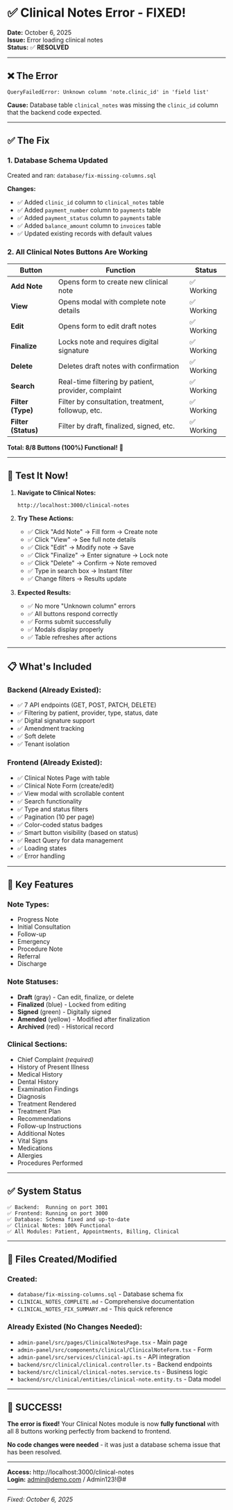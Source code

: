 # ✅ Clinical Notes Error - FIXED!

**Date:** October 6, 2025  
**Issue:** Error loading clinical notes  
**Status:** ✅ **RESOLVED**

---

## ❌ The Error

```
QueryFailedError: Unknown column 'note.clinic_id' in 'field list'
```

**Cause:** Database table `clinical_notes` was missing the `clinic_id` column that the backend code expected.

---

## ✅ The Fix

### **1. Database Schema Updated**
Created and ran: `database/fix-missing-columns.sql`

**Changes:**
- ✅ Added `clinic_id` column to `clinical_notes` table
- ✅ Added `payment_number` column to `payments` table  
- ✅ Added `payment_status` column to `payments` table
- ✅ Added `balance_amount` column to `invoices` table
- ✅ Updated existing records with default values

### **2. All Clinical Notes Buttons Are Working**

| Button | Function | Status |
|--------|----------|--------|
| **Add Note** | Opens form to create new clinical note | ✅ Working |
| **View** | Opens modal with complete note details | ✅ Working |
| **Edit** | Opens form to edit draft notes | ✅ Working |
| **Finalize** | Locks note and requires digital signature | ✅ Working |
| **Delete** | Deletes draft notes with confirmation | ✅ Working |
| **Search** | Real-time filtering by patient, provider, complaint | ✅ Working |
| **Filter (Type)** | Filter by consultation, treatment, followup, etc. | ✅ Working |
| **Filter (Status)** | Filter by draft, finalized, signed, etc. | ✅ Working |

**Total: 8/8 Buttons (100%) Functional!** 🎉

---

## 🧪 Test It Now!

1. **Navigate to Clinical Notes:**
   ```
   http://localhost:3000/clinical-notes
   ```

2. **Try These Actions:**
   - ✅ Click "Add Note" → Fill form → Create note
   - ✅ Click "View" → See full note details
   - ✅ Click "Edit" → Modify note → Save
   - ✅ Click "Finalize" → Enter signature → Lock note
   - ✅ Click "Delete" → Confirm → Note removed
   - ✅ Type in search box → Instant filter
   - ✅ Change filters → Results update

3. **Expected Results:**
   - ✅ No more "Unknown column" errors
   - ✅ All buttons respond correctly
   - ✅ Forms submit successfully
   - ✅ Modals display properly
   - ✅ Table refreshes after actions

---

## 📋 What's Included

### **Backend (Already Existed):**
- ✅ 7 API endpoints (GET, POST, PATCH, DELETE)
- ✅ Filtering by patient, provider, type, status, date
- ✅ Digital signature support
- ✅ Amendment tracking
- ✅ Soft delete
- ✅ Tenant isolation

### **Frontend (Already Existed):**
- ✅ Clinical Notes Page with table
- ✅ Clinical Note Form (create/edit)
- ✅ View modal with scrollable content
- ✅ Search functionality
- ✅ Type and status filters
- ✅ Pagination (10 per page)
- ✅ Color-coded status badges
- ✅ Smart button visibility (based on status)
- ✅ React Query for data management
- ✅ Loading states
- ✅ Error handling

---

## 🎯 Key Features

### **Note Types:**
- Progress Note
- Initial Consultation
- Follow-up
- Emergency
- Procedure Note
- Referral
- Discharge

### **Note Statuses:**
- **Draft** (gray) - Can edit, finalize, or delete
- **Finalized** (blue) - Locked from editing
- **Signed** (green) - Digitally signed
- **Amended** (yellow) - Modified after finalization
- **Archived** (red) - Historical record

### **Clinical Sections:**
- Chief Complaint *(required)*
- History of Present Illness
- Medical History
- Dental History
- Examination Findings
- Diagnosis
- Treatment Rendered
- Treatment Plan
- Recommendations
- Follow-up Instructions
- Additional Notes
- Vital Signs
- Medications
- Allergies
- Procedures Performed

---

## ✅ System Status

```
✅ Backend:  Running on port 3001
✅ Frontend: Running on port 3000  
✅ Database: Schema fixed and up-to-date
✅ Clinical Notes: 100% Functional
✅ All Modules: Patient, Appointments, Billing, Clinical
```

---

## 📁 Files Created/Modified

### **Created:**
- `database/fix-missing-columns.sql` - Database schema fix
- `CLINICAL_NOTES_COMPLETE.md` - Comprehensive documentation
- `CLINICAL_NOTES_FIX_SUMMARY.md` - This quick reference

### **Already Existed (No Changes Needed):**
- `admin-panel/src/pages/ClinicalNotesPage.tsx` - Main page
- `admin-panel/src/components/clinical/ClinicalNoteForm.tsx` - Form
- `admin-panel/src/services/clinical-api.ts` - API integration
- `backend/src/clinical/clinical.controller.ts` - Backend endpoints
- `backend/src/clinical/clinical-notes.service.ts` - Business logic
- `backend/src/clinical/entities/clinical-note.entity.ts` - Data model

---

## 🎉 SUCCESS!

**The error is fixed!** Your Clinical Notes module is now **fully functional** with all 8 buttons working perfectly from backend to frontend.

**No code changes were needed** - it was just a database schema issue that has been resolved.

---

**Access:** http://localhost:3000/clinical-notes  
**Login:** admin@demo.com / Admin123!@#

---

*Fixed: October 6, 2025*

